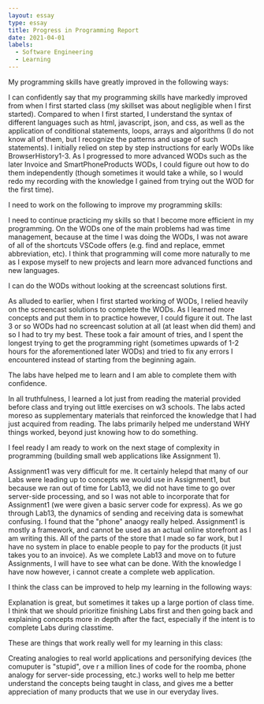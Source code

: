 ```yaml
---
layout: essay
type: essay
title: Progress in Programming Report
date: 2021-04-01
labels:
  - Software Engineering
  - Learning
---
```


My programming skills have greatly improved in the following ways:

I can confidently say that my programming skills have markedly improved from when I first started class (my skillset was about negligible when I first started). Compared to when I first started, I understand the syntax of different languages such as html, javascript, json, and css, as well as the application of conditional statements, loops, arrays and algorithms (I do not know all of them, but I recognize the patterns and usage of such statements). I initially relied on step by step instructions for early WODs like BrowserHistory1-3. As I progressed to more advanced WODs such as the later Invoice and SmartPhoneProducts WODs, I could figure out how to do them independently (though sometimes it would take a while, so I would redo my recording with the knowledge I gained from trying out the WOD for the first time).

I need to work on the following to improve my programming skills:

I need to continue practicing my skills so that I become more efficient in my programming. On the WODs one of the main problems had was time management, because at the time I was doing the WODs, I was not aware of all of the shortcuts VSCode offers (e.g. find and replace, emmet abbreviation, etc). I think that programming will come more naturally to me as I expose myself to new projects and learn more advanced functions and new languages.

I can do the WODs without looking at the screencast solutions first.

As alluded to earlier, when I first started working of WODs, I relied heavily on the screencast solutions to complete the WODs. As I learned more concepts and put them in to practice however, I could figure it out. The last 3 or so WODs had no screencast solution at all (at least when did them) and so I had to try my best. These took a fair amount of tries, and I spent the longest trying to get the programming right (sometimes upwards of 1-2 hours for the aforementioned later WODs) and tried to fix any errors I encountered instead of starting from the beginning again.

The labs have helped me to learn and I am able to complete them with confidence.

In all truthfulness, I learned a lot just from reading the material provided before class and trying out little exercises on w3 schools. The labs acted moreso as supplementary materials that reinforced the knowledge that I had just acquired from reading. The labs primarily helped me understand WHY things worked, beyond just knowing how to do something.

I feel ready I am ready to work on the next stage of complexity in programming (building small web applications like Assignment 1).

Assignment1 was very difficult for me. It certainly helepd that many of our Labs were leading up to concepts we would use in Assignment1, but because we ran out of time for Lab13, we did not have time to go over server-side processing, and so I was not able to incorporate that for Assignment1 (we were given a basic server code for express). As we go through Lab13, the dynamics of sending and receiving data is somewhat confusing. I found that the "phone" anaogy really helped. Assignment1 is mostly a framework, and cannot be used as an actual online storefront as I am writing this. All of the parts of the store that I made so far work, but I have no system in place to enable people to pay for the products (it just takes you to an invoice). As we complete Lab13 and move on to future Assignments, I will have to see what can be done. With the knowledge I have now however, i cannot create a complete web application.

I think the class can be improved to help my learning in the following ways:

Explanation is great, but sometimes it takes up a large portion of class time. I think that we should prioritize finishing Labs first and then going back and explaining concepts more in depth after the fact, especially if the intent is to complete Labs during classtime.

These are things that work really well for my learning in this class:

Creating analogies to real world applications and personifying devices (the comuputer is "stupid", ove r a million lines of code for the roomba, phone analogy for server-side processing, etc.) works well to help me better understand the concepts being taught in class, and gives me a better appreciation of many products that we use in our everyday lives.
